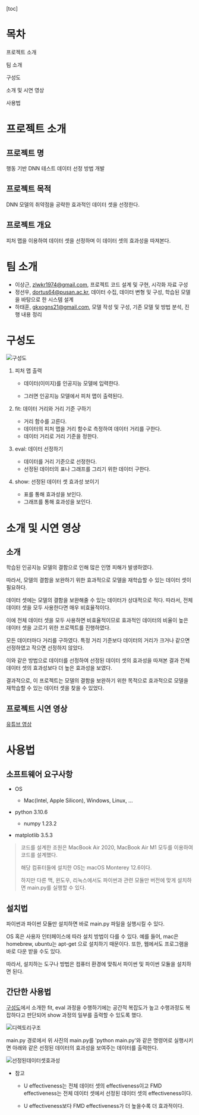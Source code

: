 [toc]

# 목차



프로젝트 소개

팀 소개

구성도

소개 및 시연 영상

사용법

# 프로젝트 소개

## 프로젝트 명

행동 기반 DNN 테스트 데이터 선정 방법 개발

## 프로젝트 목적

DNN 모델의 취약점을 공략한 효과적인 데이터 셋을 선정한다.

## 프로젝트 개요

피처 맵을 이용하여 데이터 셋을 선정하며 이 데이터 셋의 효과성을 따져본다.

# 팀 소개

* 이상근, zlwkr1974@gmail.com, 프로젝트 코드 설계 및 구현, 시각화 자료 구성
* 정선우, dortus64@pusan.ac.kr, 데이터 수집, 데이터 변형 및 구성, 학습된 모델을 바탕으로 한 시스템 설계
* 하태훈, gkxogns21@gmail.com, 모델 작성 및 구성, 기존 모델 및 방법 분석, 진행 내용 정리

# 구성도

![구성도](구성도.png)

1. 피처 맵 출력

    * 데이터(이미지)를 인공지능 모델에 입력한다.

    * 그러면 인공지능 모델에서 피처 맵이 출력된다.

2. fit: 데이터 거리와 거리 기준 구하기

    * 거리 함수를 고른다.
    * 데이터의 피처 맵을 거리 함수로 측정하여 데이터 거리를 구한다.
    * 데이터 거리로 거리 기준을 정한다.

3. eval: 데이터 선정하기

    * 데이터를 거리 기준으로 선정한다.
    * 선정된 데이터의 표나 그래프를 그리기 위한 데이터 구한다.

4. show: 선정된 데이터 셋 효과성 보이기

    * 표를 통해 효과성을 보인다.
    * 그래프를 통해 효과성을 보인다.

# 소개 및 시연 영상

## 소개

학습된 인공지능 모델의 결함으로 인해 많은 인명 피해가 발생하였다.

따라서, 모델의 결함을 보완하기 위한 효과적으로 모델을 재학습할 수 있는 데이터 셋이 필요하다.

데이터 셋에는 모델의 결함을 보완해줄 수 있는 데이터가 상대적으로 적다. 따라서, 전체 데이터 셋을 모두 사용한다면 매우 비효율적이다.

이에 전체 데이터 셋을 모두 사용하면 비효율적이므로 효과적인 데이터의 비율이 높은 데이터 셋을 고르기 위한 프로젝트를 진행하였다.

모든 데이터마다 거리를 구하였다. 특정 거리 기준보다 데이터의 거리가 크거나 같으면 선정하였고 작으면 선정하지 않았다.

이와 같은 방법으로 데이터를 선정하여 선정된 데이터 셋의 효과성을 따져본 결과 전체 데이터 셋의 효과성보다 더 높은 효과성을 보였다.

결과적으로, 이 프로젝트는 모델의 결함을 보완하기 위한 목적으로 효과적으로 모델을 재학습할 수 있는 데이터 셋을 찾을 수 있었다.

## 프로젝트 시연 영상

[유튜브 영상](https://www.youtube.com/watch?v=P-Kd26pXsvs)

# 사용법

## 소프트웨어 요구사항

* OS
    * Mac(Intel, Apple Silicon), Windows, Linux, ...
* python 3.10.6

    * numpy 1.23.2
* matplotlib 3.5.3

> 코드를 설계한 조원은 MacBook Air 2020, MacBook Air M1 모두를 이용하여 코드를 설계했다.
>
> 해당 컴퓨터들에 설치한 OS는 macOS Monterey 12.6이다.
>
> 하지만 다른 맥, 윈도우, 리눅스에서도 파이썬과 관련 모듈만 버전에 맞게 설치하면 main.py를 실행할 수 있다.

## 설치법

파이썬과 파이썬 모듈만 설치하면 바로 main.py 파일을 실행시킬 수 있다.

OS 혹은 사용자 인터페이스에 따라 설치 방법이 다를 수 있다. 예를 들어, mac은 homebrew, ubuntu는 apt-get 으로 설치하기 때문이다. 또한, 웹에서도 프로그램을 바로 다운 받을 수도 있다.

따라서, 설치하는 도구나 방법은 컴퓨터 환경에 맞춰서 파이썬 및 파이썬 모듈을 설치하면 된다.

## 간단한 사용법

[구성도](#구성도)에서 소개한 fit, eval 과정을 수행하기에는 공간적 복잡도가 높고 수행과정도 복잡하다고 판단되어 show 과정의 일부를 출력할 수 있도록 했다.

![디렉토리구조](디렉토리구조.png)

main.py 경로에서 위 사진의 main.py를 'python main.py'와 같은 명령어로 실행시키면 아래와 같은 선정된 데이터의 효과성을 보여주는 데이터를 출력한다.

![선정된데이터셋효과성](선정된데이터셋효과성.png)

* 참고

    * U effectiveness는 전체 데이터 셋의 effectiveness이고 FMD effectiveness는 전체 데이터 셋에서 선정된 데이터 셋의 effectiveness이다.

    * U effectiveness보다 FMD effectiveness가 더 높을수록 더 효과적이다.

